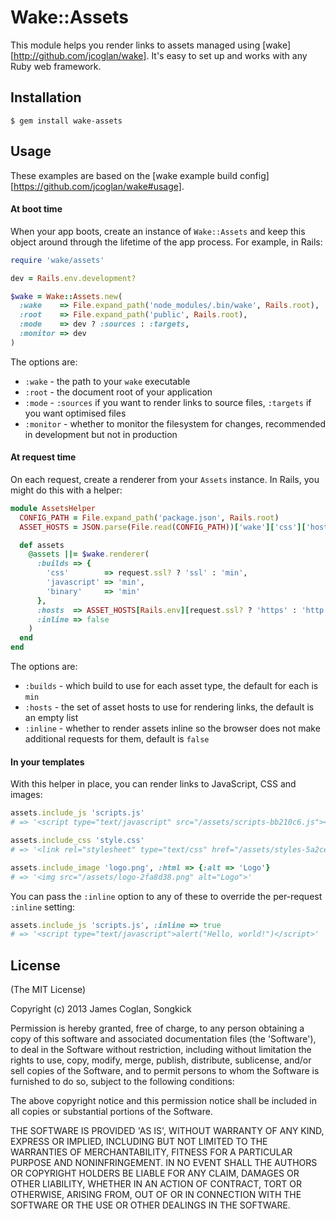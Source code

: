 # Wake::Assets

This module helps you render links to assets managed using
[wake][http://github.com/jcoglan/wake]. It's easy to set up and works with any
Ruby web framework.


## Installation

```
$ gem install wake-assets
```


## Usage

These examples are based on the [wake example build
config][https://github.com/jcoglan/wake#usage].

#### At boot time

When your app boots, create an instance of `Wake::Assets` and keep this object
around through the lifetime of the app process. For example, in Rails:

```ruby
require 'wake/assets'

dev = Rails.env.development?

$wake = Wake::Assets.new(
  :wake    => File.expand_path('node_modules/.bin/wake', Rails.root),
  :root    => File.expand_path('public', Rails.root),
  :mode    => dev ? :sources : :targets,
  :monitor => dev
)
```

The options are:

* `:wake` - the path to your `wake` executable
* `:root` - the document root of your application
* `:mode` - `:sources` if you want to render links to source files, `:targets`
  if you want optimised files
* `:monitor` - whether to monitor the filesystem for changes, recommended in
  development but not in production

#### At request time

On each request, create a renderer from your `Assets` instance. In Rails, you
might do this with a helper:

```ruby
module AssetsHelper
  CONFIG_PATH = File.expand_path('package.json', Rails.root)
  ASSET_HOSTS = JSON.parse(File.read(CONFIG_PATH))['wake']['css']['hosts']

  def assets
    @assets ||= $wake.renderer(
      :builds => {
        'css'        => request.ssl? ? 'ssl' : 'min',
        'javascript' => 'min',
        'binary'     => 'min'
      },
      :hosts  => ASSET_HOSTS[Rails.env][request.ssl? ? 'https' : 'http'],
      :inline => false
    )
  end
end
```

The options are:

* `:builds` - which build to use for each asset type, the default for each is
  `min`
* `:hosts` - the set of asset hosts to use for rendering links, the default is
  an empty list
* `:inline` - whether to render assets inline so the browser does not make
  additional requests for them, default is `false`

#### In your templates

With this helper in place, you can render links to JavaScript, CSS and images:

```ruby
assets.include_js 'scripts.js'
# => '<script type="text/javascript" src="/assets/scripts-bb210c6.js"></script>'

assets.include_css 'style.css'
# => '<link rel="stylesheet" type="text/css" href="/assets/styles-5a2ceb1.css">'

assets.include_image 'logo.png', :html => {:alt => 'Logo'}
# => '<img src="/assets/logo-2fa8d38.png" alt="Logo">'
```

You can pass the `:inline` option to any of these to override the per-request
`:inline` setting:

```ruby
assets.include_js 'scripts.js', :inline => true
# => '<script type="text/javascript">alert("Hello, world!")</script>'
```


## License

(The MIT License)

Copyright (c) 2013 James Coglan, Songkick

Permission is hereby granted, free of charge, to any person obtaining a copy of
this software and associated documentation files (the 'Software'), to deal in
the Software without restriction, including without limitation the rights to
use, copy, modify, merge, publish, distribute, sublicense, and/or sell copies of
the Software, and to permit persons to whom the Software is furnished to do so,
subject to the following conditions:

The above copyright notice and this permission notice shall be included in all
copies or substantial portions of the Software.

THE SOFTWARE IS PROVIDED 'AS IS', WITHOUT WARRANTY OF ANY KIND, EXPRESS OR
IMPLIED, INCLUDING BUT NOT LIMITED TO THE WARRANTIES OF MERCHANTABILITY, FITNESS
FOR A PARTICULAR PURPOSE AND NONINFRINGEMENT. IN NO EVENT SHALL THE AUTHORS OR
COPYRIGHT HOLDERS BE LIABLE FOR ANY CLAIM, DAMAGES OR OTHER LIABILITY, WHETHER
IN AN ACTION OF CONTRACT, TORT OR OTHERWISE, ARISING FROM, OUT OF OR IN
CONNECTION WITH THE SOFTWARE OR THE USE OR OTHER DEALINGS IN THE SOFTWARE.

